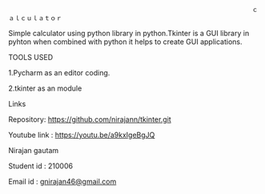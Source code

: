                                                                         ｃａｌｃｕｌａｔｏｒ
Simple calculator using python library in python.Tkinter is a GUI library in pyhton when combined with python it helps to create GUI applications.

TOOLS USED 

1.Pycharm as an editor coding.

2.tkinter as an module


Links

Repository: https://github.com/nirajann/tkinter.git

Youtube link : https://youtu.be/a9kxIgeBgJQ


Nirajan gautam

Student id : 210006

Email id : gnirajan46@gmail.com


